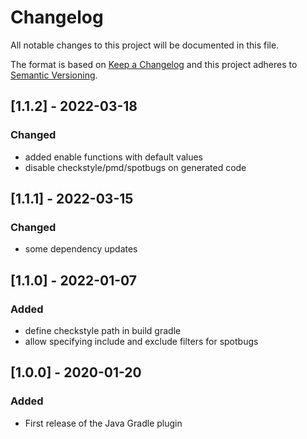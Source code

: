 # Changelog
All notable changes to this project will be documented in this file.

The format is based on [Keep a Changelog](http://keepachangelog.com/en/1.0.0/)
and this project adheres to [Semantic Versioning](http://semver.org/spec/v2.0.0.html).

## [1.1.2] - 2022-03-18
### Changed
- added enable functions with default values
- disable checkstyle/pmd/spotbugs on generated code

## [1.1.1] - 2022-03-15
### Changed
- some dependency updates

## [1.1.0] - 2022-01-07
### Added
- define checkstyle path in build gradle
- allow specifying include and exclude filters for spotbugs

## [1.0.0] - 2020-01-20
### Added
- First release of the Java Gradle plugin
